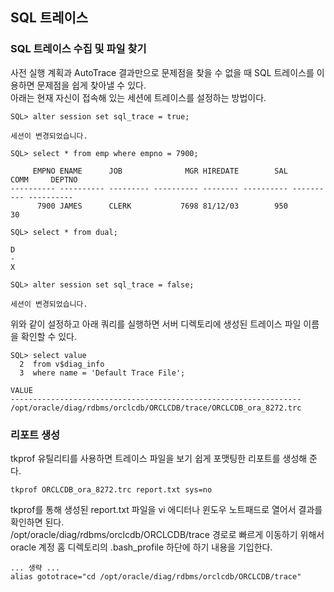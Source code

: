 ## SQL 트레이스
### SQL 트레이스 수집 및 파일 찾기
사전 실행 계획과 AutoTrace 결과만으로 문제점을 찾을 수 없을 때 SQL 트레이스를 이용하면 문제점을 쉽게 찾아낼 수 있다.  
아래는 현재 자신이 접속해 있는 세션에 트레이스를 설정하는 방법이다.
```oracle-sql
SQL> alter session set sql_trace = true;

세션이 변경되었습니다.

SQL> select * from emp where empno = 7900;

     EMPNO ENAME      JOB              MGR HIREDATE        SAL       COMM     DEPTNO
---------- ---------- --------- ---------- -------- ---------- ---------- ----------
      7900 JAMES      CLERK           7698 81/12/03        950                    30

SQL> select * from dual;

D
-
X

SQL> alter session set sql_trace = false;

세션이 변경되었습니다.
```
위와 같이 설정하고 아래 쿼리를 실행하면 서버 디렉토리에 생성된 트레이스 파일 이름을 확인할 수 있다.
```oracle-sql
SQL> select value
  2  from v$diag_info
  3  where name = 'Default Trace File';

VALUE
-----------------------------------------------------------------
/opt/oracle/diag/rdbms/orclcdb/ORCLCDB/trace/ORCLCDB_ora_8272.trc
```
### 리포트 생성
tkprof 유틸리티를 사용하면 트레이스 파일을 보기 쉽게 포맷팅한 리포트를 생성해 준다.
```shell
tkprof ORCLCDB_ora_8272.trc report.txt sys=no
```
tkprof를 통해 생성된 report.txt 파일을 vi 에디터나 윈도우 노트패드로 열어서 결과를 확인하면 된다.  
/opt/oracle/diag/rdbms/orclcdb/ORCLCDB/trace 경로로 빠르게 이동하기 위해서 oracle 계정 홈 디렉토리의 .bash_profile
하단에 하기 내용을 기입한다.
```text
... 생략 ...
alias gototrace="cd /opt/oracle/diag/rdbms/orclcdb/ORCLCDB/trace"
```
